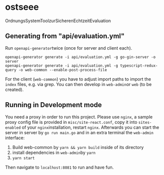# ostseee
OrdnungsSystemToolzurSicherenEchtzeitEvaluation

## Generating from "api/evaluation.yml"

Run `openapi-generator`twice (once for server and client each).

```
openapi-generator generate -i api/evaluation.yml -g go-gin-server -o server
openapi-generator generate -i api/evaluation.yml -g typescript-redux-query -o web-common --enable-post-process-file
```

For the client (`web-common`) you have to adjust import paths to import the `index` files, e.g. via grep. You can then develop in `web-admin`or `web` (to be created).

## Running in Development mode

You need a proxy in order to run this project. Please use `nginx`, a sample proxy config file is provided in `misc/site-react.conf`, copy it into `sites-enabled` of your `nginx`installation, restart `nginx`. Afterwards you can start the server in server by `go run main.go` and in an extra terminal the `web-admin` interface: 

1. Build web-common by `yarn && yarn build` inside of its directory
2. install dependencies in `web-admin`by `yarn`
3. `yarn start`

Then navigate to `localhost:8081` to run and have fun.